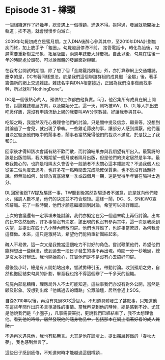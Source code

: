 # Episode 31 - 樽頸

一個組織運作了好幾年，總會遇上一個樽頸，進退不得。挨得過，發展就能開始上軌道；挨不過，就會慢慢步向滅亡。

2009年勾屍初成立是蜜月期，加入DNA後醉心參與其中，至2010年DNA計劃無疾而終，加上放手予「龜圈」，勾屍發展停滯不前。 接管電話卡，轉化為胎後，勾屍需要重新樹立形象，拓展版圖，兩週年誌慶大肆慶祝。自此以後，勾屍在往後一年的時間處於頹勢，可以說團體的發展面對樽頸。

在我考公開試的期間，除了想了個「金屬鐵路群組」外，亦打算辦網上交通雜誌。慶幸的是，DC有著同樣想法，於是我們這個聯誼群組的成員繼「金屬」後，著手籌備新的網上交通雜誌。雜誌名字與DNA相當接近，正因為我們沒事做而找事幹，所以就叫”NothingDone”。

DC是一個很熱心的人，預備的工作都由他負責。5月，他召集所有成員在網上開會，討論雜誌發展方向，以及開始分工。這一天，剛巧被AW、D、DL等人抓出去吃煲仔飯，還沒有申請流動上網的我要叫AW分享數據，好讓我參與其中。

吃飯之時，我當然沒花心機理會他們的討論，只是間中提及信念、願景等。沒想到討論過了一會兒，就出現了爭執。一些雞毛蒜皮的事，讓部分人感到煩厭。他們逕自決定驅逐他們眼中的鬧事者，鬧事者當然覺得他們的裁決不滿意，於是找上了我和DL。

回家後才得知該次會議有點不歡而散，而討論結果亦與我期望有所出入。最驚訝的該是出版間隔，我大概期望一個月或者隔月出版，但是他們的決定居然是半年。最教我擔心的，也許是相隔太久會否令一般讀者不太關心這本雜誌呢？不過我個人也從第二個角度去思考，也許多花一點時間去完成能確保質素，也不愁沒有話題好說。但無論如何，曾經放寬底線至一季或四個月一期，還是覺得半年實在隔得太過分。

DL回家後跟TW提及驅逐一事，TW聽到後當然對驅逐者不滿意，於是就向他們發火，強調人數不足，他們的決定並不符合規矩。這樣一鬧，DC、S、SN和WO宣佈辭職。花了一些時間，他們才願意繼續回到討論，希望可以搞好雜誌。

上次的會議還有一定事項未能討論，我們亦擬定在另一個週末晚上再行討論。出席的比率依然很低，許多事情沒有決定，該出現的也沒有參與其中。這一次是我感到失望，並提出在四十八小時內解散勾屍。他們也許慌了，也許相當驚訝，為何我會這樣做。本來，這只是激將法，希望他們能夠重新團結起來。

醜人不易做，這一次又是我擔當這個吃力不討好的角色。嘗試鞭策他們，希望他們能夠想出一些辦法，使到過去一段日子發生的事不再出現。時間一分一秒地過，總是沒太多好辦法。我也開始擔心，其實他們是不是沒有心去搞好勾屍。

最後幾小時，總是有人開始站出來，嘗試拋磚引玉，帶動討論。收到預期之效，自然也撤回結束勾屍的計劃，畢竟我也捨不得這個辦了一千多天的組織。

勾屍內部亂糟糟，理應局外人不太可能知道。這些事我們亦沒有對外公開，當然是顧及形象。沒想到出席「他媽過去的鐵路」公眾論壇，居然會遇上SOS。

自從2010年以後，再沒有見過SOS這個人。不知道具體發生了甚麼事，只知道他在這些年間作出許多具爭議性的事情。當我再見到他的時候，總是感到不妙。尤其是他說我們是「小圈子」，凡事需要審批，更說我們已經結束了，我不太想理會他。~~看到他的時候，居然發現他的隨身物品中，包括那本在網上唱著好看的成人雜誌。~~

不過再次遇見他，我也有點無言。尤其是他在論壇上，提出擴展輕鐵的「春秋大夢」，我也感到無言了。

這些日子感到疲倦，不知道何時才能越過這個樽頸…
